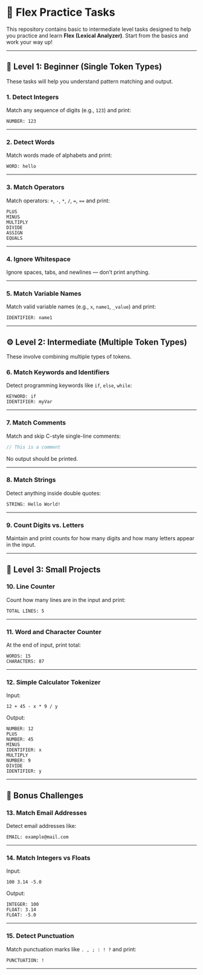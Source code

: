 # 🧠 Flex Practice Tasks

This repository contains basic to intermediate level tasks designed to help you practice and learn **Flex (Lexical Analyzer)**. Start from the basics and work your way up!

---

## 🧪 Level 1: Beginner (Single Token Types)

These tasks will help you understand pattern matching and output.

### 1. Detect Integers
Match any sequence of digits (e.g., `123`) and print:
```
NUMBER: 123
```

---

### 2. Detect Words
Match words made of alphabets and print:
```
WORD: hello
```

---

### 3. Match Operators
Match operators: `+`, `-`, `*`, `/`, `=`, `==` and print:
```
PLUS
MINUS
MULTIPLY
DIVIDE
ASSIGN
EQUALS
```

---

### 4. Ignore Whitespace
Ignore spaces, tabs, and newlines — don’t print anything.

---

### 5. Match Variable Names
Match valid variable names (e.g., `x`, `name1`, `_value`) and print:
```
IDENTIFIER: name1
```

---

## ⚙️ Level 2: Intermediate (Multiple Token Types)

These involve combining multiple types of tokens.

### 6. Match Keywords and Identifiers
Detect programming keywords like `if`, `else`, `while`:
```
KEYWORD: if
IDENTIFIER: myVar
```

---

### 7. Match Comments
Match and skip C-style single-line comments:
```c
// This is a comment
```
No output should be printed.

---

### 8. Match Strings
Detect anything inside double quotes:
```
STRING: Hello World!
```

---

### 9. Count Digits vs. Letters
Maintain and print counts for how many digits and how many letters appear in the input.

---

## 🧮 Level 3: Small Projects

### 10. Line Counter
Count how many lines are in the input and print:
```
TOTAL LINES: 5
```

---

### 11. Word and Character Counter
At the end of input, print total:
```
WORDS: 15
CHARACTERS: 87
```

---

### 12. Simple Calculator Tokenizer
Input:
```
12 + 45 - x * 9 / y
```
Output:
```
NUMBER: 12
PLUS
NUMBER: 45
MINUS
IDENTIFIER: x
MULTIPLY
NUMBER: 9
DIVIDE
IDENTIFIER: y
```

---

## 🚀 Bonus Challenges

### 13. Match Email Addresses
Detect email addresses like:
```
EMAIL: example@mail.com
```

---

### 14. Match Integers vs Floats
Input:
```
100 3.14 -5.0
```
Output:
```
INTEGER: 100
FLOAT: 3.14
FLOAT: -5.0
```

---

### 15. Detect Punctuation
Match punctuation marks like `. , ; : ! ?` and print:
```
PUNCTUATION: !
```

---
